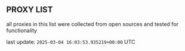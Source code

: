 ## PROXY LIST

all proxies in this list were collected from open sources and tested for functionality

last update: `2025-03-04 16:03:53.935219+00:00` UTC
